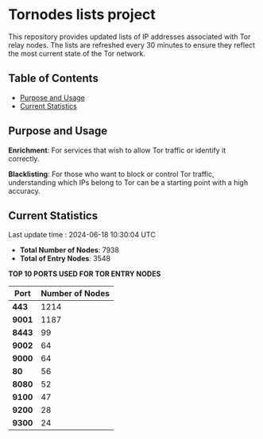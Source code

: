 # Tornodes lists project

This repository provides updated lists of IP addresses associated with Tor relay nodes. The lists are refreshed every 30 minutes to ensure they reflect the most current state of the Tor network.

## Table of Contents

- [Purpose and Usage](#purpose-and-usage)
- [Current Statistics](#current-statistics)


## Purpose and Usage

**Enrichment**: For services that wish to allow Tor traffic or identify it correctly.

**Blacklisting**: For those who want to block or control Tor traffic, understanding which IPs belong to Tor can be a starting point with a high accuracy.

## Current Statistics

Last update time : 2024-06-18 10:30:04 UTC

- **Total Number of Nodes**: 7938
- **Total of Entry Nodes**: 3548

**TOP 10 PORTS USED FOR TOR ENTRY NODES**

| **Port** | **Number of Nodes** |
|------|-----------------|
| **443**   | 1214  |
| **9001**   | 1187  |
| **8443**   | 99  |
| **9002**   | 64  |
| **9000**   | 64  |
| **80**   | 56  |
| **8080**   | 52  |
| **9100**   | 47  |
| **9200**   | 28  |
| **9300**   | 24  |

